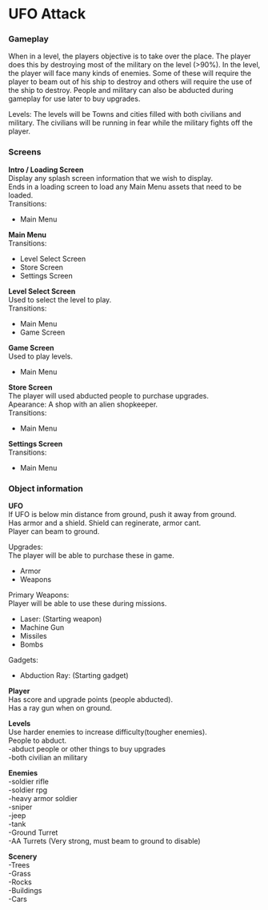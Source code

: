 
UFO Attack
==========

### Gameplay  
When in a level, the players objective is to take over the place. The player does this by destroying most of the military on the level (>90%). In the level, the player will face many kinds of enemies. Some of these will require the player to beam out of his ship to destroy and others will require the use of the ship to destroy. People and military can also be abducted during gameplay for use later to buy upgrades.  

Levels: The levels will be Towns and cities filled with both civilians and military. The civilians will be running in fear while the military fights off the player.  

### Screens  

**Intro / Loading Screen**  
Display any splash screen information that we wish to display.  
Ends in a loading screen to load any Main Menu assets that need to be loaded.  
Transitions:  
- Main Menu  

**Main Menu**  
Transitions:  
- Level Select Screen  
- Store Screen  
- Settings Screen  

**Level Select Screen**  
Used to select the level to play.  
Transitions:  
- Main Menu  
- Game Screen  

**Game Screen**  
Used to play levels.  
- Main Menu  

**Store Screen**  
The player will used abducted people to purchase upgrades.  
Apearance: A shop with an alien shopkeeper.  
Transitions:  
- Main Menu  

**Settings Screen**  
Transitions:  
- Main Menu  

### Object information  

**UFO**    
If UFO is below min distance from ground, push it away from ground.  
Has armor and a shield. Shield can reginerate, armor cant.  
Player can beam to ground.  

Upgrades:  
The player will be able to purchase these in game.  
- Armor  
- Weapons  

Primary Weapons:  
Player will be able to use these during missions.  
- Laser: (Starting weapon)   
- Machine Gun  
- Missiles  
- Bombs  

Gadgets:  
- Abduction Ray: (Starting gadget)  

**Player**  
Has score and upgrade points (people abducted).  
Has a ray gun when on ground.  

**Levels**  
Use harder enemies to increase difficulty(tougher enemies).  
People to abduct.  
-abduct people or other things to buy upgrades  
-both civilian an military  

**Enemies**  
-soldier rifle  
-soldier rpg  
-heavy armor soldier  
-sniper  
-jeep  
-tank  
-Ground Turret  
-AA Turrets (Very strong, must beam to ground to disable)  

**Scenery**  
-Trees   
-Grass  
-Rocks  
-Buildings  
-Cars  
